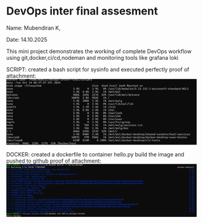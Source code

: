 # DevOps inter final assesment 

Name: Mubendiran K,

Date: 14.10.2025

This mini project demonstrates the working of complete DevOps workflow using git,docker,ci/cd,nodeman and monitoring tools like grafana loki 

SCRIPT:
created a bash script for sysinfo and executed perfectly 
proof of attachment: ![alt text](image.png)

DOCKER:
created a dockerfile to container hello.py 
build the image and pushed to github 
proof of attachment: ![alt text](image-1.png)